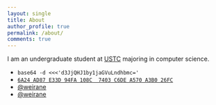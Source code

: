 ```yaml
---
layout: single
title: About
author_profile: true
permalink: /about/
comments: true
---
```


I am an undergraduate student at [USTC] majoring in computer science.

<ul class="fa-ul">
<li>
<i class="fa-li fas fa-envelope" aria-hidden="true"></i> <code>base64 -d <<<'d3JjQHJ1by1jaGVuLndhbmc='</code>
</li>
<li>
<i class="fa-li fas fa-key" aria-hidden="true"></i> <a href="https://down.ruo-chen.wang/wang.asc"><code>6A24 AD87 E33D 94FA 108C  7403 C6DE A570 A3B0 26FC</code></a>
</li>
<li>
<i class="fa-li fab fa-github" aria-hidden="true"></i> <a href="https://github.com/weirane">@weirane</a>
</li>
<li>
<i class="fa-li fab fa-telegram" aria-hidden="true"></i> <a href="https://t.me/weirane">@weirane</a>
</li>
</ul>

[USTC]: https://www.ustc.edu.cn
